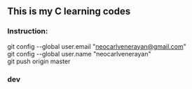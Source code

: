 ## This is my C learning codes

### Instruction:

  git config --global user.email "neocarlvenerayan@gmail.com" <br />
  git config --global user.name "neocarlvenerayan" <br />
  git push origin master  <br />

### dev